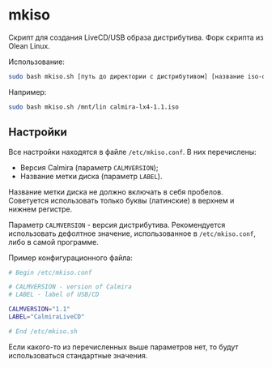 # mkiso

Скрипт для создания LiveCD/USB образа дистрибутива. Форк скрипта из Olean Linux.

Использование:

```bash
sudo bash mkiso.sh [путь до директории с дистрибутивом] [название iso-образа]
```

Например:

```bash
sudo bash mkiso.sh /mnt/lin calmira-lx4-1.1.iso
```

## Настройки

Все настройки находятся в файле `/etc/mkiso.conf`. В них перечислены:

- Версия Calmira (параметр `CALMVERSION`);
- Название метки диска (параметр `LABEL`).

Название метки диска не должно включать в себя пробелов. Советуется использовать только буквы (латинские) в верхнем и нижнем регистре.

Параметр `CALMVERSION` - версия дистрибутива. Рекомендуется использовать дефолтное значение, использованное в `/etc/mkiso.conf`, либо в самой программе.

Пример конфигурационного файла:

```bash
# Begin /etc/mkiso.conf

# CALMVERSION - version of Calmira
# LABEL - label of USB/CD

CALMVERSION="1.1"
LABEL="CalmiraLiveCD"

# End /etc/mkiso.sh
```

Если какого-то из перечисленных выше параметров нет, то будут использоваться стандартные значения.
